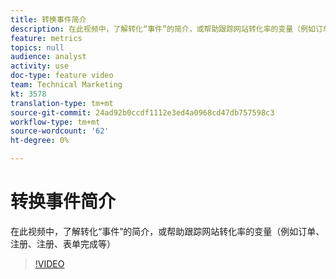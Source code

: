 ```yaml
---
title: 转换事件简介
description: 在此视频中，了解转化“事件”的简介，或帮助跟踪网站转化率的变量（例如订单、注册、注册、表单完成等）
feature: metrics
topics: null
audience: analyst
activity: use
doc-type: feature video
team: Technical Marketing
kt: 3578
translation-type: tm+mt
source-git-commit: 24ad92b0ccdf1112e3ed4a0968cd47db757598c3
workflow-type: tm+mt
source-wordcount: '62'
ht-degree: 0%

---
```



# 转换事件简介

在此视频中，了解转化“事件”的简介，或帮助跟踪网站转化率的变量（例如订单、注册、注册、表单完成等）

>[!VIDEO](https://video.tv.adobe.com/v/28764/?quality=12)
